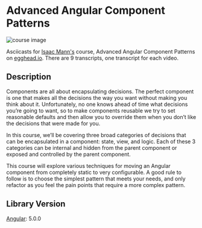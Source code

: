 # Advanced Angular Component Patterns

![course image](https://d2eip9sf3oo6c2.cloudfront.net/tags/images/000/000/300/full/angular2.png)

Asciicasts for [Isaac Mann's](https://egghead.io/instructors/isaac-mann) course, Advanced Angular Component Patterns on [egghead.io](https://egghead.io/courses/advanced-angular-component-patterns). There are 9 transcripts, one transcript for each video.

## Description

Components are all about encapsulating decisions. The perfect component is one that makes all the decisions the way you want without making you think about it. Unfortunately, no one knows ahead of time what decisions you’re going to want, so to make components reusable we try to set reasonable defaults and then allow you to override them when you don’t like the decisions that were made for you.

In this course, we’ll be covering three broad categories of decisions that can be encapsulated in a component: state, view, and logic. Each of these 3 categories can be internal and hidden from the parent component or exposed and controlled by the parent component.

This course will explore various techniques for moving an Angular component from completely static to very configurable. A good rule to follow is to choose the simplest pattern that meets your needs, and only refactor as you feel the pain points that require a more complex pattern.

## Library Version
[Angular](https://github.com/angular/angular/blob/master/CHANGELOG.md): 5.0.0